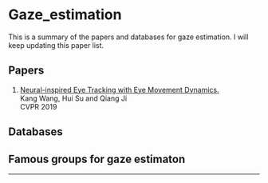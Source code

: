 # Gaze_estimation
This is a summary of the papers and databases for gaze estimation. I will keep updating this paper list.

## Papers

1. [Neural-inspired Eye Tracking with Eye Movement Dynamics.](http://homepages.rpi.edu/~wangk10/papers/wang2019neural.pdf) </br>
Kang Wang, Hui Su and Qiang Ji </br>
CVPR 2019

## Databases

## Famous groups for gaze estimaton
----
